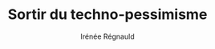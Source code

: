 ---
layout: post
title: "Sortir du techno-pessimisme"
link: https://maisouvaleweb.fr/sortir-du-techno-pessimisme/
author: Irénée Régnauld
published_date: 03/10/2024
description: "Les critiques des technologies seraient-elles excessivement occidentalo-centrées ? Qu’il s’agisse de surveillance, d’usage des réseaux sociaux, jusqu’au rapport aux sites pornographiques… nombres d’analyses émanant du Nord adoptent des perspectives qui excluent le plus souvent les pays du sud. C’est tout le propos du dernier ouvrage de l’anthropologue et professeure à la Utrecht University, Payal Arora, From pessimism to promise, Lessons from the global south on designing inclusive tech (MIT Press, 2024). Dans la lignée du livre précédent (The Next billion users, dont nous avions également rendu compte), Arora offre une enquête fouillée des pratiques des utilisateurs du numérique dans le sud global, et plaide pour une meilleure prise en compte de leurs existences et de leurs besoins, mais aussi de l’élan d’optimisme dont ils peuvent témoigner dans leur relation à la technologie."
language: fr
categories: "Liens"
tags: "numérique web"
og-tags: "numérique web"
permalink: /:categories/:year/:month/:day/:title/
---